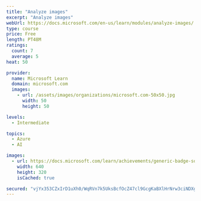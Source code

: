 ```yaml
---
title: "Analyze images"
excerpt: "Analyze images"
webUrl: https://docs.microsoft.com/en-us/learn/modules/analyze-images/
type: course
price: Free
length: PT48M
ratings:
  count: 7
  average: 5
heat: 50

provider:
  name: Microsoft Learn
  domain: microsoft.com
  images:
    - url: /assets/images/organizations/microsoft.com-50x50.jpg
      width: 50
      height: 50

levels:
  - Intermediate

topics:
  - Azure
  - AI

images:
  - url: https://docs.microsoft.com/learn/achievements/generic-badge-social.png
    width: 640
    height: 320
    isCached: true

secured: "vjYx353CZxIrD1uXh0/WqRVn7k5UksBcfOcZ47cl9GcgKaBXlHrNrw3ciNDXg7yqZf2oc13HxQ0ReBdu7w71RmYhyZj7Vvt4I/v8EPtcyVrxgtU2vtMCxCyDXHsJGF4wZ4hRdx9BkRN9P09qkCyPXPN08/r1DQW6QNbx23AdjAGzNsH1+9rJ5WmzwtLUzzGWbQri2w2pMqezXPEsZ7vLwrDABAtXeCusn/8gVqyj3oDf9cjTXDFHfnT8kyvMpFtO91cYJIGM85fEuVhr3XdtSZ0sIrDj9UEHC1/eEXWJbdN7LaK7KMP13VRG6yTZoWi/sLFgpLG3FqWM8pVoGPnZnb1lHHrEiFdb1rhuVhBHYycw6NG+me/cGESrug2pgp49Q6o+hKTHIhNEA4fwH4q/tLXDPYYiUPUKpzjAdMwRtzg=;QbMu2jF5yFtnL0LloNLeUQ=="
---
```


